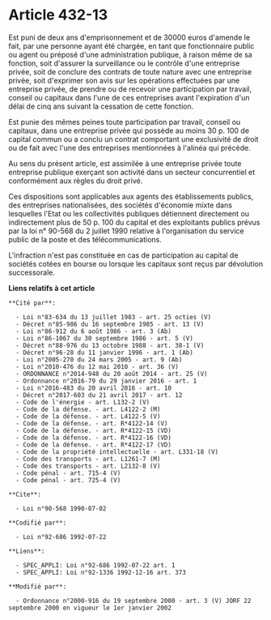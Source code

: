 # Article 432-13

Est puni de deux ans d'emprisonnement et de 30000 euros d'amende le fait, par une personne ayant été chargée, en tant que
fonctionnaire public ou agent ou préposé d'une administration publique, à raison même de sa fonction, soit d'assurer la
surveillance ou le contrôle d'une entreprise privée, soit de conclure des contrats de toute nature avec une entreprise
privée, soit d'exprimer son avis sur les opérations effectuées par une entreprise privée, de prendre ou de recevoir une
participation par travail, conseil ou capitaux dans l'une de ces entreprises avant l'expiration d'un délai de cinq ans
suivant la cessation de cette fonction.

Est punie des mêmes peines toute participation par travail, conseil ou capitaux, dans une entreprise privée qui possède au
moins 30 p. 100 de capital commun ou a conclu un contrat comportant une exclusivité de droit ou de fait avec l'une des
entreprises mentionnées à l'alinéa qui précède.

Au sens du présent article, est assimilée à une entreprise privée toute entreprise publique exerçant son activité dans un
secteur concurrentiel et conformément aux règles du droit privé.

Ces dispositions sont applicables aux agents des établissements publics, des entreprises nationalisées, des sociétés
d'économie mixte dans lesquelles l'Etat ou les collectivités publiques détiennent directement ou indirectement plus de 50 p.
100 du capital et des exploitants publics prévus par la loi n° 90-568 du 2 juillet 1990 relative à l'organisation du service
public de la poste et des télécommunications.

L'infraction n'est pas constituée en cas de participation au capital de sociétés cotées en bourse ou lorsque les capitaux
sont reçus par dévolution successorale.

**Liens relatifs à cet article**

	**Cité par**:

	  - Loi n°83-634 du 13 juillet 1983 - art. 25 octies (V)
	  - Décret n°85-986 du 16 septembre 1985 - art. 13 (V)
	  - Loi n°86-912 du 6 août 1986 - art. 3 (Ab)
	  - Loi n°86-1067 du 30 septembre 1986 - art. 5 (V)
	  - Décret n°88-976 du 13 octobre 1988 - art. 38-1 (V)
	  - Décret n°96-28 du 11 janvier 1996 - art. 1 (Ab)
	  - Loi n°2005-270 du 24 mars 2005 - art. 9 (Ab)
	  - Loi n°2010-476 du 12 mai 2010 - art. 36 (V)
	  - ORDONNANCE n°2014-948 du 20 août 2014 - art. 25 (V)
	  - Ordonnance n°2016-79 du 29 janvier 2016 - art. 1
	  - Loi n°2016-483 du 20 avril 2016 - art. 10
	  - Décret n°2017-603 du 21 avril 2017 - art. 12
	  - Code de l'énergie - art. L132-2 (V)
	  - Code de la défense. - art. L4122-2 (M)
	  - Code de la défense. - art. L4122-5 (V)
	  - Code de la défense. - art. R*4122-14 (V)
	  - Code de la défense. - art. R*4122-15 (VD)
	  - Code de la défense. - art. R*4122-16 (VD)
	  - Code de la défense. - art. R*4122-17 (VD)
	  - Code de la propriété intellectuelle - art. L331-18 (V)
	  - Code des transports - art. L1261-7 (M)
	  - Code des transports - art. L2132-8 (V)
	  - Code pénal - art. 715-4 (V)
	  - Code pénal - art. 725-4 (V)

	**Cite**:

	  - Loi n°90-568 1990-07-02

	**Codifié par**:

	  - Loi n°92-686 1992-07-22

	**Liens**:

	  - SPEC_APPLI: Loi n°92-686 1992-07-22 art. 1
	  - SPEC_APPLI: Loi n°92-1336 1992-12-16 art. 373

	**Modifié par**:

	  - Ordonnance n°2000-916 du 19 septembre 2000 - art. 3 (V) JORF 22 septembre 2000 en vigueur le 1er janvier 2002
